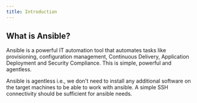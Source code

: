 ```yaml
---
title: Introduction
---
```


## What is Ansible?  

Ansible is a powerful IT automation tool that automates tasks like provisioning,
configuration management, Continuous Delivery, Application Deployment and Security Compliance. 
This is simple, powerful and agentless.   

Ansible is agentless i.e., we don't need to install any additional software on the target machines 
to be able to work with ansible. A simple SSH connectivity should be sufficient for ansible needs.  
